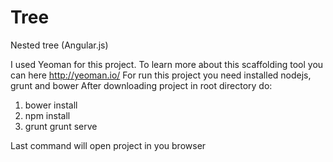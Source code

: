 Tree
====

Nested tree (Angular.js)

I used Yeoman for this project.
To learn more about this scaffolding tool you can here http://yeoman.io/
For run this project you need installed nodejs, grunt and bower
After downloading project in root directory do:

1. bower install
2. npm install
3. grunt grunt serve

Last command will open project in you browser

